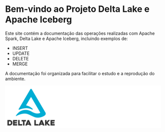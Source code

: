 # Bem-vindo ao Projeto Delta Lake e Apache Iceberg

Este site contém a documentação das operações realizadas com Apache Spark, Delta Lake e Apache Iceberg, incluindo exemplos de:

- INSERT
- UPDATE
- DELETE
- MERGE

A documentação foi organizada para facilitar o estudo e a reprodução do ambiente.

![Logo Delta Lake](imagensmk/delta-lake-logo-img.png)

